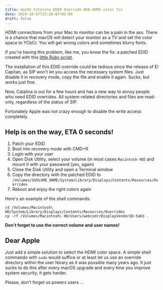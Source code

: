 ```yaml
---
title: macOS Catalina EDID Override AKA HDMI color fix
date: 2019-10-07T22:26:07+02:00
draft: false
---
```

HDMI connections from your Mac to monitor can be a pain in the ass. There is a chance that macOS
will detect your monitor as a TV and set the color space to YCbCr. You will get wrong colors
and sometimes blurry fonts.

If you're having this problem, like me, you know the fix: a patched EDID created with this
[little Ruby script](https://embdev.net/attachment/168316/patch-edid.rb).

The installation of this EDID override could be tedious since the release of El Capitan, as SIP won't let you
access the necessary system files. Just disable it in recovery mode, copy the file and enable
it again. Sucks, but works just fine.

Now, Catalina is out for a few hours and has a new way to annoy people who need EDID overrides.
All system-related directories and files are read-only, regardless of the status of SIP.

Fortunately Apple was not crazy enough to disable the write access completely.

## Help is on the way, ETA 0 seconds!

1. Patch your EDID
2. Boot into recovery mode with CMD+R
3. Login with your user
4. Open Disk Utility, select your volume (in most cases `Macintosh HD`) and mount it with your password (yes, again)
5. Close the Disk Utility and open a Terminal window
6. Copy the directory with the patched EDID to
   `/Volumes/$VOLUME_NAME/System/Library/Displays/Contents/Resources/Overrides`
7. Reboot and enjoy the right colors again

Here's an example of the shell commands:

```shell
cd /Volumes/Macintosh\ HD/System/Library/Displays/Contents/Resources/Overrides
cp -rf /Volumes/Macintosh\ HD/Users/webcodr/DisplayVendorID-5a63 .
```

**Don't forget to use the correct volume and user names!**

## Dear Apple

Just add a simple solution to select the HDMI color
space. A simple shell commando with `sudo` would suffice or at least let us use an override directory
within the user library as it was possible many years ago. It just sucks to do this after every
macOS upgrade and every time you improve system security, it gets harder.

Please, don't forget us powers users ...